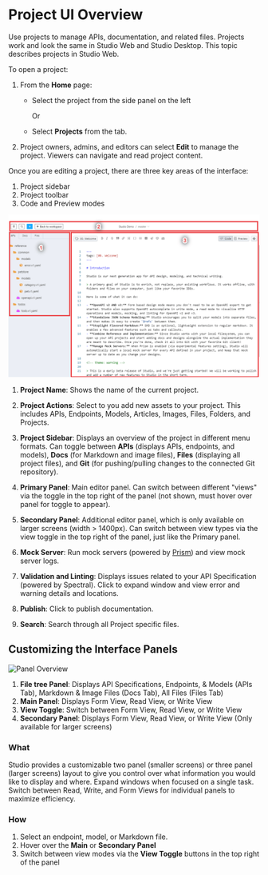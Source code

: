 # Project UI Overview

Use projects to manage APIs, documentation, and related files. Projects work and look the same in Studio Web and Studio Desktop. This topic describes projects in Studio Web. 

To open a project:

1. From the **Home** page:
   - Select the project from the side panel on the left

     Or

   - Select **Projects** from the tab.

2. Project owners, admins, and editors can select **Edit** to manage the project. Viewers can navigate and read project content. 

Once you are editing a project, there are three key areas of the interface:

1. Project sidebar
2. Project toolbar
3. Code and Preview modes


![Projects Overview](../assets/images/ui-overview.png)

1. **Project Name**: Shows the name of the current project. 

2. **Project Actions**: Select to you add new assets to your project. This includes APIs, Endpoints, Models, Articles, Images, Files, Folders, and Projects.

3. **Project Sidebar**: Displays an overview of the project in different menu formats. Can toggle between **APIs** (displays APIs, endpoints, and models), **Docs** (for Markdown and image files), **Files** (displaying all project files), and **Git** (for pushing/pulling changes to the connected Git repository).

4. **Primary Panel**: Main editor panel. Can switch between different "views" via the toggle in the top right of the panel (not shown, must hover over panel for toggle to appear).

5. **Secondary Panel**: Additional editor panel, which is only available on larger screens (width > 1400px). Can switch between view types via the view toggle in the top right of the panel, just like the Primary panel.

6. **Mock Server**: Run mock servers (powered by [Prism](https://stoplight.io/prism)) and view mock server logs.

7. **Validation and Linting**: Displays issues related to your API Specification (powered by Spectral). Click to expand window and view error and warning details and locations.

8. **Publish**: Click to publish documentation. 

9. **Search**: Search through all Project specific files.

## Customizing the Interface Panels

![Panel Overview](../assets/images/panel-overview.png)

1. **File tree Panel**: Displays API Specifications, Endpoints, & Models (APIs Tab), Markdown & Image Files (Docs Tab), All Files (Files Tab)
2. **Main Panel**: Displays Form View, Read View, or Write View
3. **View Toggle**: Switch between Form View, Read View, or Write View
4. **Secondary Panel**: Displays Form View, Read View, or Write View (Only available for larger screens)

### What

Studio provides a customizable two panel (smaller screens) or three panel (larger screens) layout to give you control over what information you would like to display and where. Expand windows when focused on a single task. Switch between Read, Write, and Form Views for individual panels to maximize efficiency.

### How

1. Select an endpoint, model, or Markdown file.
2. Hover over the **Main** or **Secondary Panel**
3. Switch between view modes via the **View Toggle** buttons in the top right of the panel
